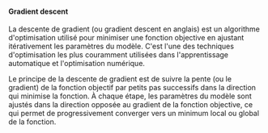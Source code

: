 #### Gradient descent
La descente de gradient (ou gradient descent en anglais) est un algorithme d'optimisation utilisé pour minimiser une fonction objective en ajustant itérativement les paramètres du modèle. C'est l'une des techniques d'optimisation les plus couramment utilisées dans l'apprentissage automatique et l'optimisation numérique.

Le principe de la descente de gradient est de suivre la pente (ou le gradient) de la fonction objectif par petits pas successifs dans la direction qui minimise la fonction. À chaque étape, les paramètres du modèle sont ajustés dans la direction opposée au gradient de la fonction objective, ce qui permet de progressivement converger vers un minimum local ou global de la fonction.